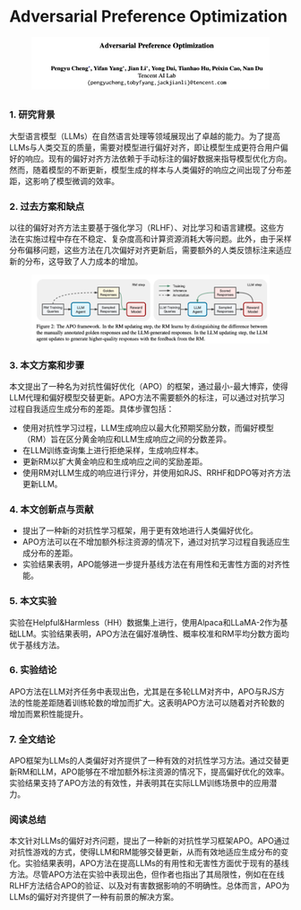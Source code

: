 # Adversarial Preference Optimization

<figure><img src="../.gitbook/assets/image (112).png" alt=""><figcaption></figcaption></figure>

##

### 1. 研究背景

大型语言模型（LLMs）在自然语言处理等领域展现出了卓越的能力。为了提高LLMs与人类交互的质量，需要对模型进行偏好对齐，即让模型生成更符合用户偏好的响应。现有的偏好对齐方法依赖于手动标注的偏好数据来指导模型优化方向。然而，随着模型的不断更新，模型生成的样本与人类偏好的响应之间出现了分布差距，这影响了模型微调的效率。

### 2. 过去方案和缺点

以往的偏好对齐方法主要基于强化学习（RLHF）、对比学习和语言建模。这些方法在实施过程中存在不稳定、复杂度高和计算资源消耗大等问题。此外，由于采样分布偏移问题，这些方法在几次偏好对齐更新后，需要额外的人类反馈标注来适应新的分布，这导致了人力成本的增加。

<figure><img src="../.gitbook/assets/image (113).png" alt=""><figcaption></figcaption></figure>

### 3. 本文方案和步骤

本文提出了一种名为对抗性偏好优化（APO）的框架，通过最小-最大博弈，使得LLM代理和偏好模型交替更新。APO方法不需要额外的标注，可以通过对抗学习过程自我适应生成分布的差距。具体步骤包括：

* 使用对抗性学习过程，LLM生成响应以最大化预期奖励分数，而偏好模型（RM）旨在区分黄金响应和LLM生成响应之间的分数差异。
* 在LLM训练查询集上进行拒绝采样，生成响应样本。
* 更新RM以扩大黄金响应和生成响应之间的奖励差距。
* 使用RM对LLM生成的响应进行评分，并使用如RJS、RRHF和DPO等对齐方法更新LLM。

### 4. 本文创新点与贡献

* 提出了一种新的对抗性学习框架，用于更有效地进行人类偏好优化。
* APO方法可以在不增加额外标注资源的情况下，通过对抗学习过程自我适应生成分布的差距。
* 实验结果表明，APO能够进一步提升基线方法在有用性和无害性方面的对齐性能。

### 5. 本文实验

实验在Helpful\&Harmless（HH）数据集上进行，使用Alpaca和LLaMA-2作为基础LLM。实验结果表明，APO方法在偏好准确性、概率校准和RM平均分数方面均优于基线方法。

### 6. 实验结论

APO方法在LLM对齐任务中表现出色，尤其是在多轮LLM对齐中，APO与RJS方法的性能差距随着训练轮数的增加而扩大。这表明APO方法可以随着对齐轮数的增加而累积性能提升。

### 7. 全文结论

APO框架为LLMs的人类偏好对齐提供了一种有效的对抗性学习方法。通过交替更新RM和LLM，APO能够在不增加额外标注资源的情况下，提高偏好优化的效率。实验结果支持了APO方法的有效性，并表明其在实际LLM训练场景中的应用潜力。

### 阅读总结

本文针对LLMs的偏好对齐问题，提出了一种新的对抗性学习框架APO。APO通过对抗性游戏的方式，使得LLM和RM能够交替更新，从而有效地适应生成分布的变化。实验结果表明，APO方法在提高LLMs的有用性和无害性方面优于现有的基线方法。尽管APO方法在实验中表现出色，但作者也指出了其局限性，例如在在线RLHF方法结合APO的验证、以及对有害数据影响的不明确性。总体而言，APO为LLMs的偏好对齐提供了一种有前景的解决方案。
